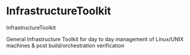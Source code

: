 # InfrastructureToolkit
InfrastructureToolkit

General Infrastructure Toolkit for day to day management of Linux/UNIX machines & post build/orchestration verification

